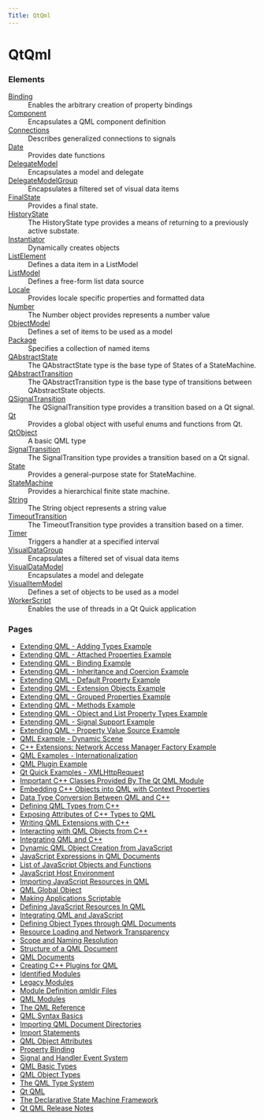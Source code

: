```yaml
---
Title: QtQml
---
```


# QtQml

<h3>Elements</h3>
<dl>

<dt><a href="QtQml.Binding.md">Binding</a></dt><dd>Enables the arbitrary creation of property bindings </dd>

<dt><a href="QtQml.Component.md">Component</a></dt><dd>Encapsulates a QML component definition </dd>

<dt><a href="QtQml.Connections.md">Connections</a></dt><dd>Describes generalized connections to signals </dd>

<dt><a href="QtQml.Date.md">Date</a></dt><dd>Provides date functions </dd>

<dt><a href="QtQml.DelegateModel.md">DelegateModel</a></dt><dd>Encapsulates a model and delegate </dd>

<dt><a href="QtQml.DelegateModelGroup.md">DelegateModelGroup</a></dt><dd>Encapsulates a filtered set of visual data items </dd>

<dt><a href="QtQml.FinalState.md">FinalState</a></dt><dd>Provides a final state. </dd>

<dt><a href="QtQml.HistoryState.md">HistoryState</a></dt><dd>The HistoryState type provides a means of returning to a previously active substate. </dd>

<dt><a href="QtQml.Instantiator.md">Instantiator</a></dt><dd>Dynamically creates objects </dd>

<dt><a href="QtQml.ListElement.md">ListElement</a></dt><dd>Defines a data item in a ListModel </dd>

<dt><a href="QtQml.ListModel.md">ListModel</a></dt><dd>Defines a free-form list data source </dd>

<dt><a href="QtQml.Locale.md">Locale</a></dt><dd>Provides locale specific properties and formatted data </dd>

<dt><a href="QtQml.Number.md">Number</a></dt><dd>The Number object provides represents a number value </dd>

<dt><a href="QtQml.ObjectModel.md">ObjectModel</a></dt><dd>Defines a set of items to be used as a model </dd>

<dt><a href="QtQml.Package.md">Package</a></dt><dd>Specifies a collection of named items </dd>

<dt><a href="QtQml.QAbstractState.md">QAbstractState</a></dt><dd>The QAbstractState type is the base type of States of a StateMachine. </dd>

<dt><a href="QtQml.QAbstractTransition.md">QAbstractTransition</a></dt><dd>The QAbstractTransition type is the base type of transitions between QAbstractState objects. </dd>

<dt><a href="QtQml.QSignalTransition.md">QSignalTransition</a></dt><dd>The QSignalTransition type provides a transition based on a Qt signal. </dd>

<dt><a href="QtQml.Qt.md">Qt</a></dt><dd>Provides a global object with useful enums and functions from Qt. </dd>

<dt><a href="QtQml.QtObject.md">QtObject</a></dt><dd>A basic QML type </dd>

<dt><a href="QtQml.SignalTransition.md">SignalTransition</a></dt><dd>The SignalTransition type provides a transition based on a Qt signal. </dd>

<dt><a href="QtQml.State.md">State</a></dt><dd>Provides a general-purpose state for StateMachine. </dd>

<dt><a href="QtQml.StateMachine.md">StateMachine</a></dt><dd>Provides a hierarchical finite state machine. </dd>

<dt><a href="QtQml.String.md">String</a></dt><dd>The String object represents a string value </dd>

<dt><a href="QtQml.TimeoutTransition.md">TimeoutTransition</a></dt><dd>The TimeoutTransition type provides a transition based on a timer. </dd>

<dt><a href="QtQml.Timer.md">Timer</a></dt><dd>Triggers a handler at a specified interval </dd>

<dt><a href="QtQml.VisualDataGroup.md">VisualDataGroup</a></dt><dd>Encapsulates a filtered set of visual data items </dd>

<dt><a href="QtQml.VisualDataModel.md">VisualDataModel</a></dt><dd>Encapsulates a model and delegate </dd>

<dt><a href="QtQml.VisualItemModel.md">VisualItemModel</a></dt><dd>Defines a set of objects to be used as a model </dd>

<dt><a href="QtQml.WorkerScript.md">WorkerScript</a></dt><dd>Enables the use of threads in a Qt Quick application </dd>

</dl>

<h3>Pages</h3>
<ul>

<li><a href="QtQml.qtqml-referenceexamples-adding-example.md">Extending QML - Adding Types Example</a></li>

<li><a href="QtQml.qtqml-referenceexamples-attached-example.md">Extending QML - Attached Properties Example</a></li>

<li><a href="QtQml.qtqml-referenceexamples-binding-example.md">Extending QML - Binding Example</a></li>

<li><a href="QtQml.qtqml-referenceexamples-coercion-example.md">Extending QML - Inheritance and Coercion Example</a></li>

<li><a href="QtQml.qtqml-referenceexamples-default-example.md">Extending QML - Default Property Example</a></li>

<li><a href="QtQml.qtqml-referenceexamples-extended-example.md">Extending QML - Extension Objects Example</a></li>

<li><a href="QtQml.qtqml-referenceexamples-grouped-example.md">Extending QML - Grouped Properties Example</a></li>

<li><a href="QtQml.qtqml-referenceexamples-methods-example.md">Extending QML - Methods Example</a></li>

<li><a href="QtQml.qtqml-referenceexamples-properties-example.md">Extending QML - Object and List Property Types Example</a></li>

<li><a href="QtQml.qtqml-referenceexamples-signal-example.md">Extending QML - Signal Support Example</a></li>

<li><a href="QtQml.qtqml-referenceexamples-valuesource-example.md">Extending QML - Property Value Source Example</a></li>

<li><a href="QtQml.qtqml-dynamicscene-example.md">QML Example - Dynamic Scene</a></li>

<li><a href="QtQml.qtqml-networkaccessmanagerfactory-example.md">C++ Extensions: Network Access Manager Factory Example</a></li>

<li><a href="QtQml.qtqml-qml-i18n-example.md">QML Examples - Internationalization</a></li>

<li><a href="QtQml.qtqml-qmlextensionplugins-example.md">QML Plugin Example</a></li>

<li><a href="QtQml.qtqml-xmlhttprequest-example.md">Qt Quick Examples - XMLHttpRequest</a></li>

<li><a href="QtQml.qtqml-cppclasses-topic.md">Important C++ Classes Provided By The Qt QML Module</a></li>

<li><a href="QtQml.qtqml-cppintegration-contextproperties.md">Embedding C++ Objects into QML with Context Properties</a></li>

<li><a href="QtQml.qtqml-cppintegration-data.md">Data Type Conversion Between QML and C++</a></li>

<li><a href="QtQml.qtqml-cppintegration-definetypes.md">Defining QML Types from C++</a></li>

<li><a href="QtQml.qtqml-cppintegration-exposecppattributes.md">Exposing Attributes of C++ Types to QML</a></li>

<li><a href="QtQml.qtqml-tutorials-extending-qml-example.md">Writing QML Extensions with C++</a></li>

<li><a href="QtQml.qtqml-cppintegration-interactqmlfromcpp.md">Interacting with QML Objects from C++</a></li>

<li><a href="QtQml.qtqml-cppintegration-topic.md">Integrating QML and C++</a></li>

<li><a href="QtQml.qtqml-javascript-dynamicobjectcreation.md">Dynamic QML Object Creation from JavaScript</a></li>

<li><a href="QtQml.qtqml-javascript-expressions.md">JavaScript Expressions in QML Documents</a></li>

<li><a href="QtQml.qtqml-javascript-functionlist.md">List of JavaScript Objects and Functions</a></li>

<li><a href="QtQml.qtqml-javascript-hostenvironment.md">JavaScript Host Environment</a></li>

<li><a href="QtQml.qtqml-javascript-imports.md">Importing JavaScript Resources in QML</a></li>

<li><a href="QtQml.qtqml-javascript-qmlglobalobject.md">QML Global Object</a></li>

<li><a href="QtQml.qtjavascript.md">Making Applications Scriptable</a></li>

<li><a href="QtQml.qtqml-javascript-resources.md">Defining JavaScript Resources In QML</a></li>

<li><a href="QtQml.qtqml-javascript-topic.md">Integrating QML and JavaScript</a></li>

<li><a href="QtQml.qtqml-documents-definetypes.md">Defining Object Types through QML Documents</a></li>

<li><a href="QtQml.qtqml-documents-networktransparency.md">Resource Loading and Network Transparency</a></li>

<li><a href="QtQml.qtqml-documents-scope.md">Scope and Naming Resolution</a></li>

<li><a href="QtQml.qtqml-documents-structure.md">Structure of a QML Document</a></li>

<li><a href="QtQml.qtqml-documents-topic.md">QML Documents</a></li>

<li><a href="QtQml.qtqml-modules-cppplugins.md">Creating C++ Plugins for QML</a></li>

<li><a href="QtQml.qtqml-modules-identifiedmodules.md">Identified Modules</a></li>

<li><a href="QtQml.qtqml-modules-legacymodules.md">Legacy Modules</a></li>

<li><a href="QtQml.qtqml-modules-qmldir.md">Module Definition qmldir Files</a></li>

<li><a href="QtQml.qtqml-modules-topic.md">QML Modules</a></li>

<li><a href="QtQml.qmlreference.md">The QML Reference</a></li>

<li><a href="QtQml.qtqml-syntax-basics.md">QML Syntax Basics</a></li>

<li><a href="QtQml.qtqml-syntax-directoryimports.md">Importing QML Document Directories</a></li>

<li><a href="QtQml.qtqml-syntax-imports.md">Import Statements</a></li>

<li><a href="QtQml.qtqml-syntax-objectattributes.md">QML Object Attributes</a></li>

<li><a href="QtQml.qtqml-syntax-propertybinding.md">Property Binding</a></li>

<li><a href="QtQml.qtqml-syntax-signals.md">Signal and Handler Event System</a></li>

<li><a href="QtQml.qtqml-typesystem-basictypes.md">QML Basic Types</a></li>

<li><a href="QtQml.qtqml-typesystem-objecttypes.md">QML Object Types</a></li>

<li><a href="QtQml.qtqml-typesystem-topic.md">The QML Type System</a></li>

<li><a href="QtQml.qtqml-index.md">Qt QML</a></li>

<li><a href="QtQml.qmlstatemachine.md">The Declarative State Machine Framework</a></li>

<li><a href="QtQml.qtqml-releasenotes.md">Qt QML Release Notes</a></li>

</ul>
